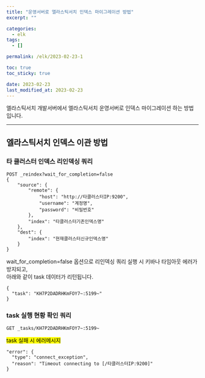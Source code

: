 ```yaml
---
title: "운영서버로 엘라스틱서치 인덱스 마이그레이션 방법"
excerpt: ""

categories:
  - elk
tags:
  - []

permalink: /elk/2023-02-23-1

toc: true
toc_sticky: true

date: 2023-02-23
last_modified_at: 2023-02-23
---
```


엘라스틱서치 개발서버에서 엘라스틱서치 운영서버로 인덱스 마이그레이션 하는 방법입니다.

---

## 엘라스틱서치 인덱스 이관 방법

### 타 클러스터 인덱스 리인덱싱 쿼리
```
POST _reindex?wait_for_completion=false
{
    "source": {
        "remote": {
            "host": "http://타클러스터IP:9200",
            "username": "계정명",
            "password": "비밀번호"
        },
        "index": "타클러스터기존인덱스명"
    },
    "dest": {
        "index": "현재클러스터신규인덱스명"
    }
}
```
wait_for_completion=false 옵션으로 리인덱싱 쿼리 실행 시 키바나 타임아웃 에러가 방지되고,  
아래와 같이 task 데이터가 리턴됩니다.
```
{
  "task": "KH7P2DADRHKmFOY7~:5199~"
}
```

### task 실행 현황 확인 쿼리
```
GET _tasks/KH7P2DADRHKmFOY7~:5199~
```

<mark>task 실패 시 에러메시지</mark>
```
"error": {
  "type": "connect_exception",
  "reason": "Timeout connecting to [/타클러스터IP:9200]"
}
```
